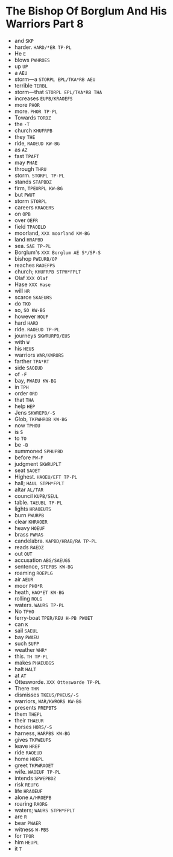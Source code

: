 # The Bishop Of Borglum And His Warriors Part 8

* and `SKP`
* harder. `HARD/*ER TP-PL`
* He `E`
* blows `PWHROES`
* up `UP`
* a `AEU`
* storm—a `STORPL EPL/TKA*RB AEU`
* terrible `TERBL`
* storm—that `STORPL EPL/TKA*RB THA`
* increases `EUPB/KRAOEFS`
* more `PHOR`
* more. `PHOR TP-PL`
* Towards `TORDZ`
* the `-T`
* church `KHUFRPB`
* they `THE`
* ride, `RAOEUD KW-BG`
* as `AZ`
* fast `TPAFT`
* may `PHAE`
* through `THRU`
* storm. `STORPL TP-PL`
* stands `STAPBDZ`
* firm, `TPEURPL KW-BG`
* but `PWUT`
* storm `STORPL`
* careers `KRAOERS`
* on `OPB`
* over `OEFR`
* field `TPAOELD`
* moorland, `XXX moorland KW-BG`
* land `HRAPBD`
* sea. `SAE TP-PL`
* Borglum's `XXX Borglum AE S*/SP-S`
* bishop `PWEURB/OP`
* reaches `RAOEFPS`
* church; `KHUFRPB STPH*FPLT`
* Olaf `XXX Olaf`
* Hase `XXX Hase`
* will `HR`
* scarce `SKAEURS`
* do `TKO`
* so, `SO KW-BG`
* however `HOUF`
* hard `HARD`
* ride. `RAOEUD TP-PL`
* journeys `SKWRURPB/EUS`
* with `W`
* his `HEUS`
* warriors `WAR/KWRORS`
* farther `TPA*RT`
* side `SAOEUD`
* of `-F`
* bay, `PWAEU KW-BG`
* in `TPH`
* order `ORD`
* that `THA`
* help `HEP`
* Jens `SKWREPB/-S`
* Glob, `TKPWHROB KW-BG`
* now `TPHOU`
* is `S`
* to `TO`
* be `-B`
* summoned `SPHUPBD`
* before `PW-F`
* judgment `SKWRUPLT`
* seat `SAOET`
* Highest. `HAOEU/EFT TP-PL`
* hall; `HAUL STPH*FPLT`
* altar `AL/TAR`
* council `KUPB/SEUL`
* table. `TAEUBL TP-PL`
* lights `HRAOEUTS`
* burn `PWURPB`
* clear `KHRAOER`
* heavy `HOEUF`
* brass `PWRAS`
* candelabra. `KAPBD/HRAB/RA TP-PL`
* reads `RAEDZ`
* out `OUT`
* accusation `ABG/SAEUGS`
* sentence, `STEPBS KW-BG`
* roaming `ROEPLG`
* air `AEUR`
* moor `PHO*R`
* heath, `HAO*ET KW-BG`
* rolling `ROLG`
* waters. `WAURS TP-PL`
* No `TPHO`
* ferry-boat `TPER/REU H-PB PWOET`
* can `K`
* sail `SAEUL`
* bay `PWAEU`
* such `SUFP`
* weather `WHR*`
* this. `TH TP-PL`
* makes `PHAEUBGS`
* halt `HALT`
* at `AT`
* Ottesworde. `XXX Ottesworde TP-PL`
* There `THR`
* dismisses `TKEUS/PHEUS/-S`
* warriors, `WAR/KWRORS KW-BG`
* presents `PREPBTS`
* them `THEPL`
* their `THAEUR`
* horses `HORS/-S`
* harness, `HARPBS KW-BG`
* gives `TKPWEUFS`
* leave `HREF`
* ride `RAOEUD`
* home `HOEPL`
* greet `TKPWRAOET`
* wife. `WAOEUF TP-PL`
* intends `SPWEPBDZ`
* risk `REUFG`
* life `HRAOEUF`
* alone `A/HROEPB`
* roaring `RAORG`
* waters; `WAURS STPH*FPLT`
* are `R`
* bear `PWAER`
* witness `W-PBS`
* for `TPOR`
* him `HEUPL`
* it `T`
